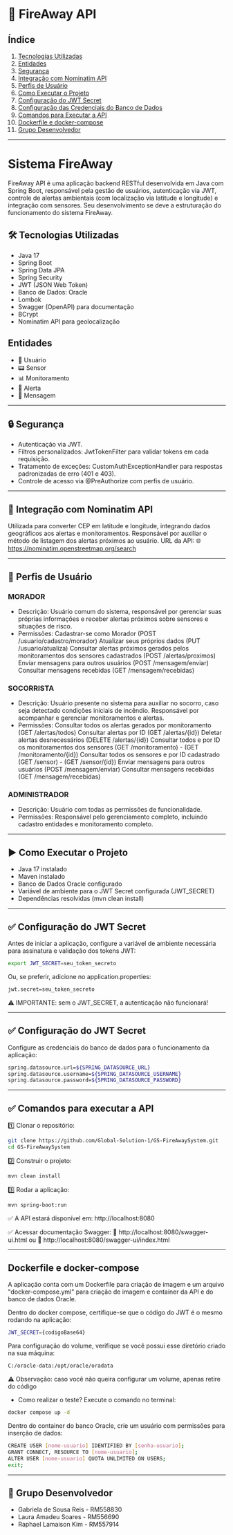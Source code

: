 # 🚨 FireAway API

## Índice

1. [Tecnologias Utilizadas](#-tecnologias-utilizadas)  
2. [Entidades](#entidades)  
3. [Segurança](#-segurança)  
4. [Integração com Nominatim API](#-integração-com-nominatim-api)  
5. [Perfis de Usuário](#-perfis-de-usuário)  
6. [Como Executar o Projeto](#▶️-como-executar-o-projeto)  
7. [Configuração do JWT Secret](#✅-configuração-do-jwt-secret)  
8. [Configuração das Credenciais do Banco de Dados](#✅-configuração-das-credenciais-do-banco-de-dados)  
9. [Comandos para Executar a API](#✅-comandos-para-executar-a-api)  
10. [Dockerfile e docker-compose](#dockerfile-e-docker-compose)  
11. [Grupo Desenvolvedor](#-grupo-desenvolvedor)

---

# Sistema FireAway
FireAway API é uma aplicação backend RESTful desenvolvida em Java com Spring Boot, responsável pela gestão de usuários, autenticação via JWT, 
controle de alertas ambientais (com localização via latitude e longitude) e integração com sensores. Seu desenvolvimento se deve a estruturação
do funcionamento do sistema FireAway.


## 🛠️ Tecnologias Utilizadas

- Java 17
- Spring Boot
- Spring Data JPA
- Spring Security
- JWT (JSON Web Token)
- Banco de Dados: Oracle
- Lombok
- Swagger (OpenAPI) para documentação
- BCrypt
- Nominatim API para geolocalização


## Entidades
- 👤 Usuário
- 📟 Sensor
- 📊 Monitoramento
- 🚨 Alerta
- 💬 Mensagem

---

## 🔒 Segurança

- Autenticação via JWT.
- Filtros personalizados: JwtTokenFilter para validar tokens em cada requisição.
- Tratamento de exceções: CustomAuthExceptionHandler para respostas padronizadas de erro (401 e 403).
- Controle de acesso via @PreAuthorize com perfis de usuário.

---

## 📡 Integração com Nominatim API
Utilizada para converter CEP em latitude e longitude, integrando dados geográficos aos alertas e monitoramentos. Responsável por auxiliar o método 
de listagem dos alertas próximos ao usuário.
URL da API:
🌐 https://nominatim.openstreetmap.org/search

---

## 👥 Perfis de Usuário

### MORADOR
- Descrição: Usuário comum do sistema, responsável por gerenciar suas próprias informações e receber alertas próximos sobre sensores e situações de risco.
- Permissões:
Cadastrar-se como Morador (POST /usuario/cadastro/morador)
Atualizar seus próprios dados (PUT /usuario/atualiza)
Consultar alertas próximos gerados pelos monitoramentos dos sensores cadastrados (POST /alertas/proximos)
Enviar mensagens para outros usuários (POST /mensagem/enviar)
Consultar mensagens recebidas (GET /mensagem/recebidas)

### SOCORRISTA
- Descrição: Usuário presente no sistema para auxiliar no socorro, caso seja detectado condições iniciais de incêndio. Responsável por acompanhar e gerenciar monitoramentos e alertas.
- Permissões:
Consultar todos os alertas gerados por monitoramento (GET /alertas/todos)
Consultar alertas por ID (GET /alertas/{id})
Deletar alertas desnecessários (DELETE /alertas/{id})
Consultar todos e por ID os monitoramentos dos sensores (GET /monitoramento) - (GET /monitoramento/{id})
Consultar todos os sensores e por ID cadastrado (GET /sensor) - (GET /sensor/{id})
Enviar mensagens para outros usuários (POST /mensagem/enviar)
Consultar mensagens recebidas (GET /mensagem/recebidas)

### ADMINISTRADOR
- Descrição: Usuário com todas as permissões de funcionalidade. 
- Permissões: Responsável pelo gerenciamento completo, incluindo cadastro entidades e monitoramento completo.

---

## ▶️ Como Executar o Projeto
- Java 17 instalado
- Maven instalado
- Banco de Dados Oracle configurado
- Variável de ambiente para o JWT Secret configurada (JWT_SECRET)
- Dependências resolvidas (mvn clean install)

---

## ✅ Configuração do JWT Secret

Antes de iniciar a aplicação, configure a variável de ambiente necessária para assinatura e validação dos tokens JWT:
```bash
export JWT_SECRET=seu_token_secreto
```

Ou, se preferir, adicione no application.properties:
```bash
jwt.secret=seu_token_secreto
```
⚠️ IMPORTANTE: sem o JWT_SECRET, a autenticação não funcionará!

---

## ✅ Configuração do JWT Secret
Configure as credenciais do banco de dados para o funcionamento da aplicação:

```bash
spring.datasource.url=${SPRING_DATASOURCE_URL}
spring.datasource.username=${SPRING_DATASOURCE_USERNAME}
spring.datasource.password=${SPRING_DATASOURCE_PASSWORD}
```

---

## ✅ Comandos para executar a API

1️⃣ Clonar o repositório:
```bash
git clone https://github.com/Global-Solution-1/GS-FireAwaySystem.git
cd GS-FireAwaySystem
```

2️⃣ Construir o projeto:
```bash
mvn clean install
```

3️⃣ Rodar a aplicação:
```bash
mvn spring-boot:run
```
✅ A API estará disponível em:
http://localhost:8080

✅ Acessar documentação Swagger:
📖 http://localhost:8080/swagger-ui.html
ou
📖 http://localhost:8080/swagger-ui/index.html

---

## Dockerfile e docker-compose

A aplicação conta com um Dockerfile para criação de imagem e um arquivo "docker-compose.yml" para criação de imagem e container
da API e do banco de dados Oracle.

Dentro do docker compose, certifique-se que o código do JWT é o mesmo rodando na aplicação:
```bash
JWT_SECRET={codigoBase64}
```

Para configuração do volume, verifique se você possui esse diretório criado na sua máquina:
```bash
C:/oracle-data:/opt/oracle/oradata
```
⚠️ Observação: caso você não queira configurar um volume, apenas retire do código


- Como realizar o teste?
Execute o comando no terminal:
```bash
docker compose up -d
```

Dentro do container do banco Oracle, crie um usuário com permissões para inserção de dados:
```bash
CREATE USER [nome-usuario] IDENTIFIED BY [senha-usuario];
GRANT CONNECT, RESOURCE TO [nome-usuario];
ALTER USER [nome-usuario] QUOTA UNLIMITED ON USERS;
exit;
```

---

## 👥 Grupo Desenvolvedor
- Gabriela de Sousa Reis - RM558830
- Laura Amadeu Soares - RM556690
- Raphael Lamaison Kim - RM557914

